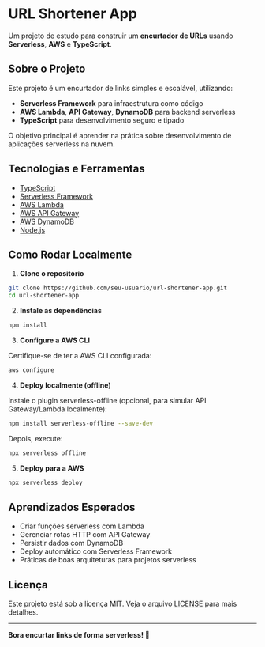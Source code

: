 # URL Shortener App

Um projeto de estudo para construir um **encurtador de URLs** usando **Serverless**, **AWS** e **TypeScript**.

## Sobre o Projeto

Este projeto é um encurtador de links simples e escalável, utilizando:
- **Serverless Framework** para infraestrutura como código
- **AWS Lambda**, **API Gateway**, **DynamoDB** para backend serverless
- **TypeScript** para desenvolvimento seguro e tipado

O objetivo principal é aprender na prática sobre desenvolvimento de aplicações serverless na nuvem.

## Tecnologias e Ferramentas

- [TypeScript](https://www.typescriptlang.org/)
- [Serverless Framework](https://www.serverless.com/)
- [AWS Lambda](https://aws.amazon.com/lambda/)
- [AWS API Gateway](https://aws.amazon.com/api-gateway/)
- [AWS DynamoDB](https://aws.amazon.com/dynamodb/)
- [Node.js](https://nodejs.org/)

## Como Rodar Localmente

1. **Clone o repositório**

```bash
git clone https://github.com/seu-usuario/url-shortener-app.git
cd url-shortener-app
```

2. **Instale as dependências**

```bash
npm install
```

3. **Configure a AWS CLI**

Certifique-se de ter a AWS CLI configurada:

```bash
aws configure
```

4. **Deploy localmente (offline)**

Instale o plugin serverless-offline (opcional, para simular API Gateway/Lambda localmente):

```bash
npm install serverless-offline --save-dev
```

Depois, execute:

```bash
npx serverless offline
```

5. **Deploy para a AWS**

```bash
npx serverless deploy
```

## Aprendizados Esperados

- Criar funções serverless com Lambda
- Gerenciar rotas HTTP com API Gateway
- Persistir dados com DynamoDB
- Deploy automático com Serverless Framework
- Práticas de boas arquiteturas para projetos serverless

## Licença

Este projeto está sob a licença MIT. Veja o arquivo [LICENSE](LICENSE) para mais detalhes.

---

**Bora encurtar links de forma serverless! 🚀**


